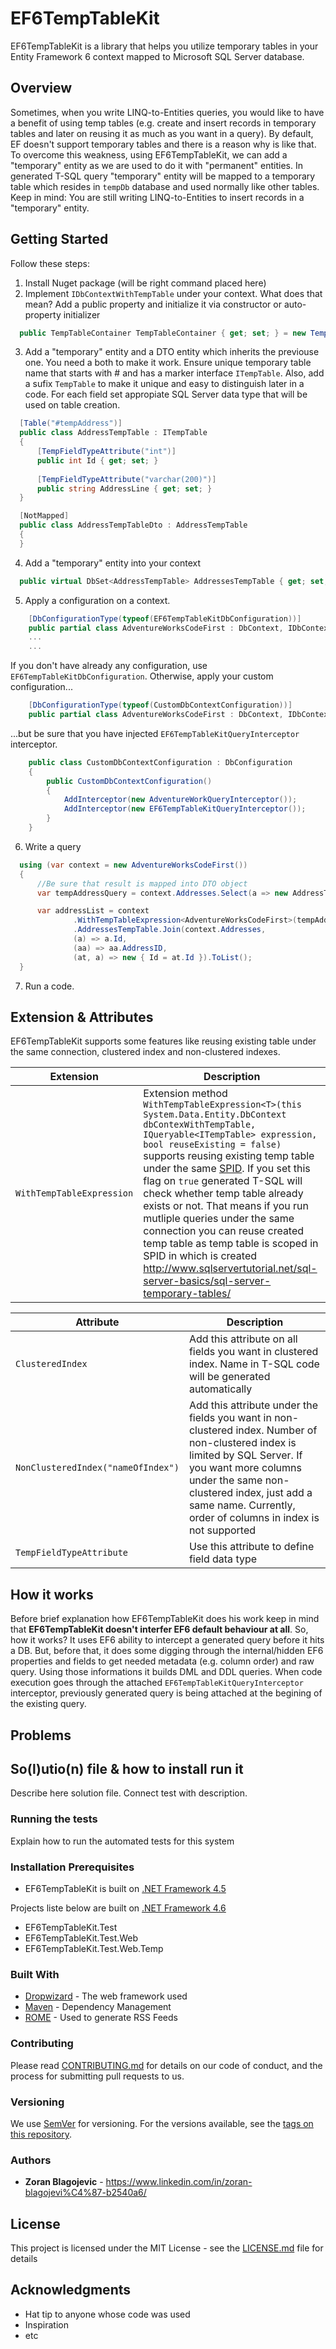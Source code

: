 # EF6TempTableKit 

EF6TempTableKit is a library that helps you utilize temporary tables in your Entity Framework 6 context mapped to Microsoft SQL Server database.

## Overview

Sometimes, when you write LINQ-to-Entities queries, you would like to have a benefit of using temp tables (e.g. create and insert records in temporary tables and later on reusing it as much as you want in a query). By default, EF doesn't support temporary tables and there is a reason why is like that. To overcome this weakness, using EF6TempTableKit, we can add a "temporary" entity as we are used to do it with "permanent" entities. In generated T-SQL query "temporary" entity will be mapped to a temporary table which resides in `tempDb` database and used normally like other tables.<br/>
Keep in mind: You are still writing LINQ-to-Entities to insert records in a "temporary" entity.

## Getting Started

Follow these steps:
1. Install Nuget package (will be right command placed here)
2. Implement `IDbContextWithTempTable` under your context. What does that mean? Add a public property and initialize it via constructor or auto-property initializer
```csharp
  public TempTableContainer TempTableContainer { get; set; } = new TempTableContainer();
```
3. Add a "temporary" entity and a DTO entity which inherits the previouse one. You need a both to make it work.
Ensure unique temporary table name that starts with # and has a marker interface `ITempTable`. Also, add  a sufix `TempTable` to make it unique and easy to distinguish later in a code. For each field set appropiate SQL Server data type that will be used on table creation. 
```csharp
  [Table("#tempAddress")]
  public class AddressTempTable : ITempTable
  {
      [TempFieldTypeAttribute("int")]
      public int Id { get; set; }
      
      [TempFieldTypeAttribute("varchar(200)")]
      public string AddressLine { get; set; }
  }

  [NotMapped]
  public class AddressTempTableDto : AddressTempTable
  {
  }
```
4. Add a "temporary" entity into your context 

```csharp
  public virtual DbSet<AddressTempTable> AddressesTempTable { get; set; }
```
5. Apply a configuration on a context.
```csharp
    [DbConfigurationType(typeof(EF6TempTableKitDbConfiguration))]
    public partial class AdventureWorksCodeFirst : DbContext, IDbContextWithTempTable
    ...
    ...    
```
If you don't have already any configuration, use `EF6TempTableKitDbConfiguration`. Otherwise, apply your custom configuration...
```csharp
    [DbConfigurationType(typeof(CustomDbContextConfiguration))]
    public partial class AdventureWorksCodeFirst : DbContext, IDbContextWithTempTable
````
 ...but be sure that you have injected `EF6TempTableKitQueryInterceptor` interceptor.
````csharp
    public class CustomDbContextConfiguration : DbConfiguration
    {
        public CustomDbContextConfiguration()
        {
            AddInterceptor(new AdventureWorkQueryInterceptor());
            AddInterceptor(new EF6TempTableKitQueryInterceptor());
        }
    }
````
6. Write a query
```csharp
  using (var context = new AdventureWorksCodeFirst())
  {
      //Be sure that result is mapped into DTO object
      var tempAddressQuery = context.Addresses.Select(a => new AddressTempTableDto { Id = a.AddressID, Name = a.AddressLine1 });

      var addressList = context
              .WithTempTableExpression<AdventureWorksCodeFirst>(tempAddressQuery)
              .AddressesTempTable.Join(context.Addresses,
              (a) => a.Id,
              (aa) => aa.AddressID,
              (at, a) => new { Id = at.Id }).ToList();                
  }
```
7. Run a code.

## Extension & Attributes

EF6TempTableKit supports some features like reusing existing table under the same connection, clustered index and non-clustered indexes.

| Extension       | Description |
| --------------- |-------------|
| `WithTempTableExpression`| Extension method `WithTempTableExpression<T>(this System.Data.Entity.DbContext dbContexWithTempTable, IQueryable<ITempTable> expression, bool reuseExisting = false)` supports reusing existing temp table under the same [SPID](https://docs.microsoft.com/en-us/sql/t-sql/functions/spid-transact-sql?view=sql-server-ver15). If you set this flag on `true` generated T-SQL will check whether temp table already exists or not. That means if you run mutliple queries under the same connection you can reuse created temp table as temp table is scoped in SPID in which is created http://www.sqlservertutorial.net/sql-server-basics/sql-server-temporary-tables/|

| Attribute       | Description |
| --------------- |-------------|
|`ClusteredIndex`| Add this attribute on all fields you want in clustered index. Name in T-SQL code will be generated automatically|
|`NonClusteredIndex("nameOfIndex")`| Add this attribute under the fields you want in non-clustered index. Number of non-clustered index is limited by SQL Server. If you want more columns under the same non-clustered index, just add a same name. Currently, order of columns in index is not supported|
| `TempFieldTypeAttribute` |Use this attribute to define field data type |

## How it works

Before brief explanation how EF6TempTableKit does his work keep in mind that **EF6TempTableKit doesn't interfer EF6 default behaviour at all**. So, how it works? It uses EF6 ability to intercept a generated query before it hits a DB. But, before that, it does some digging through the internal/hidden EF6 properties and fields to get needed metadata (e.g. column order) and raw query. Using those informations it builds DML and DDL queries. When code execution goes through the attached `EF6TempTableKitQueryInterceptor` interceptor, previously generated query is being attached at the begining of the existing query.

## Problems

## So(l)utio(n) file & how to install run it

Describe here solution file. Connect test with description.

### Running the tests

Explain how to run the automated tests for this system

### Installation Prerequisites
- EF6TempTableKit is built on [.NET Framework 4.5](https://www.microsoft.com/en-us/download/details.aspx?id=30653)

Projects liste below are built on [.NET Framework 4.6](https://www.microsoft.com/en-us/download/details.aspx?id=48130) <br/>
- EF6TempTableKit.Test
- EF6TempTableKit.Test.Web
- EF6TempTableKit.Test.Web.Temp

### Built With

* [Dropwizard](http://www.dropwizard.io/1.0.2/docs/) - The web framework used
* [Maven](https://maven.apache.org/) - Dependency Management
* [ROME](https://rometools.github.io/rome/) - Used to generate RSS Feeds

### Contributing

Please read [CONTRIBUTING.md](https://gist.github.com/PurpleBooth/b24679402957c63ec426) for details on our code of conduct, and the process for submitting pull requests to us.

### Versioning

We use [SemVer](http://semver.org/) for versioning. For the versions available, see the [tags on this repository](https://github.com/your/project/tags). 

### Authors

* **Zoran Blagojevic** - https://www.linkedin.com/in/zoran-blagojevi%C4%87-b2540a6/

## License

This project is licensed under the MIT License - see the [LICENSE.md](LICENSE.md) file for details

## Acknowledgments

* Hat tip to anyone whose code was used
* Inspiration
* etc
